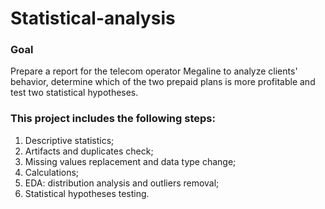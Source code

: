 # Statistical-analysis

### Goal
Prepare a report for the telecom operator Megaline to analyze clients' behavior, determine which of the two prepaid plans is more profitable and test two statistical hypotheses.
### This project includes the following steps:

1. Descriptive statistics;
2. Artifacts and duplicates check;
3. Missing values replacement and data type change;
4. Calculations;
5. EDA: distribution analysis and outliers removal;
6. Statistical hypotheses testing.

